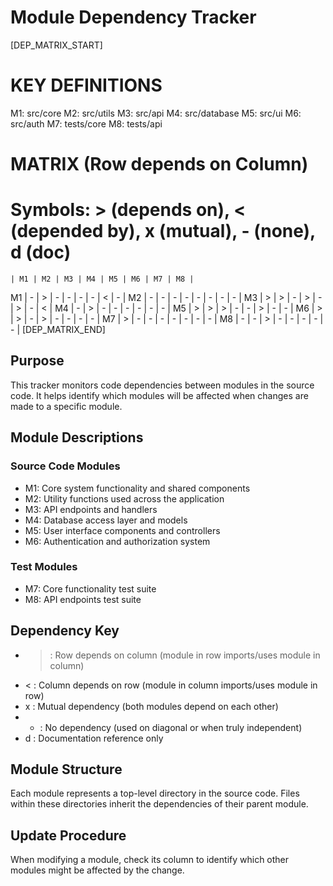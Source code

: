# Module Dependency Tracker

[DEP_MATRIX_START]
# KEY DEFINITIONS
M1: src/core
M2: src/utils
M3: src/api
M4: src/database
M5: src/ui
M6: src/auth
M7: tests/core
M8: tests/api

# MATRIX (Row depends on Column)
# Symbols: > (depends on), < (depended by), x (mutual), - (none), d (doc)
    | M1 | M2 | M3 | M4 | M5 | M6 | M7 | M8 |
M1  | -  | >  | -  | -  | -  | -  | <  | -  |
M2  | -  | -  | -  | -  | -  | -  | -  | -  |
M3  | >  | >  | -  | >  | -  | >  | -  | <  |
M4  | -  | >  | -  | -  | -  | -  | -  | -  |
M5  | >  | >  | >  | -  | -  | >  | -  | -  |
M6  | >  | >  | -  | >  | -  | -  | -  | -  |
M7  | >  | -  | -  | -  | -  | -  | -  | -  |
M8  | -  | -  | >  | -  | -  | -  | -  | -  |
[DEP_MATRIX_END]

## Purpose
This tracker monitors code dependencies between modules in the source code. It helps identify which modules will be affected when changes are made to a specific module.

## Module Descriptions

### Source Code Modules
- M1: Core system functionality and shared components
- M2: Utility functions used across the application
- M3: API endpoints and handlers
- M4: Database access layer and models
- M5: User interface components and controllers
- M6: Authentication and authorization system

### Test Modules
- M7: Core functionality test suite
- M8: API endpoints test suite

## Dependency Key
- > : Row depends on column (module in row imports/uses module in column)
- < : Column depends on row (module in column imports/uses module in row)
- x : Mutual dependency (both modules depend on each other)
- - : No dependency (used on diagonal or when truly independent)
- d : Documentation reference only

## Module Structure
Each module represents a top-level directory in the source code. Files within these directories inherit the dependencies of their parent module.

## Update Procedure
When modifying a module, check its column to identify which other modules might be affected by the change.